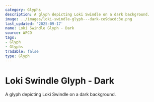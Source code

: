 ```yaml
---
category: Glyphs
description: A glyph depicting Loki Swindle on a dark background.
image: ../images/loki-swindle-glyph---dark-ce9dacdc3e.png
last_updated: '2025-09-17'
name: Loki Swindle Glyph - Dark
source: WFCD
tags:
- Glyph
- Glyphs
tradable: false
type: Glyph
---
```


# Loki Swindle Glyph - Dark

A glyph depicting Loki Swindle on a dark background.

